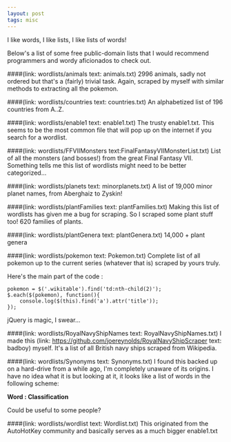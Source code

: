 ```yaml
---
layout: post
tags: misc
---
```


I like words, I like lists, I like lists of words!

Below's a list of some free public-domain lists that I would recommend programmers and wordy aficionados to check out.

####(link: wordlists/animals text: animals.txt)
2996 animals, sadly not ordered but that's a (fairly) trivial task. Again, scraped by myself with similar methods to extracting all the pokemon.

####(link: wordlists/countries text: countries.txt)
An alphabetized list of 196 countries from A..Z.

####(link: wordlists/enable1 text: enable1.txt)
The trusty enable1.txt. This seems to be the most common file that will pop up on the internet if you search for a wordlist.

####(link: wordlists/FFVIIMonsters text:FinalFantasyVIIMonsterList.txt)
List of all the monsters (and bosses!) from the great Final Fantasy VII. Something tells me this list of wordlists might need to be better categorized...

####(link: wordlists/planets text: minorplanets.txt)
A list of 19,000 minor planet names, from Aberghaiz to Zyskin!

####(link: wordlists/plantFamilies text: plantFamilies.txt)
Making this list of wordlists has given me a bug for scraping. So I scraped some plant stuff too!
620 families of plants.

####(link: wordlists/plantGenera text: plantGenera.txt)
14,000 + plant genera

####(link: wordlists/pokemon text: Pokemon.txt)
Complete list of all pokemon up to the current series (whatever that is) scraped by yours truly.

Here's the main part of the code :
```
pokemon = $('.wikitable').find('td:nth-child(2)');
$.each($(pokemon), function(){ 
    console.log($(this).find('a').attr('title')); 
});
```
jQuery  is magic, I swear...

####(link: wordlists/RoyalNavyShipNames text: RoyalNavyShipNames.txt)
I made this (link: https://github.com/joereynolds/RoyalNavyShipScraper text: badboy) myself. It's a list of all British navy ships scraped from Wikipedia.

####(link: wordlists/Synonyms text: Synonyms.txt)
I found this backed up on a hard-drive from a while ago, I'm completely unaware of its origins.
I have no idea what it is but looking at it, it looks like a list of words in the following scheme:

**Word : Classification**

Could be useful to some people?

####(link: wordlists/wordlist text: Wordlist.txt)
This originated from the AutoHotKey community and basically serves as a much bigger enable1.txt

